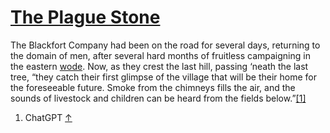 # [The Plague Stone](https://en.wikipedia.org/wiki/Eyam#Places_of_interest)

The Blackfort Company had been on the road for several days, returning to the domain of men, after several hard months of fruitless campaigning in the eastern [wode](https://arsludi.lamemage.com/index.php/78/grand-experiments-west-marches/). Now, as they crest the last hill, passing ‘neath the last tree, “they catch their first glimpse of the village that will be their home for the foreseeable future. Smoke from the chimneys fills the air, and the sounds of livestock and children can be heard from the fields below.”[[1]](#footnote-0)

1. ChatGPT [↑](#footnote-ref-0)